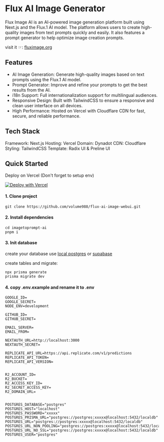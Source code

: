 # Flux AI Image Generator

Flux Image AI is an AI-powered image generation platform built using Next.js and the Flux.1 AI model. The platform allows users to create high-quality images from text prompts quickly and easily. It also features a prompt generator to help optimize image creation prompts.

visit it ☞: [fluximage.org](https://fluximage.org)


## Features

- AI Image Generation: Generate high-quality images based on text prompts using the Flux.1 AI model.
- Prompt Generator: Improve and refine your prompts to get the best results from the AI.
- i18n Support: Full internationalization support for multilingual audiences.
- Responsive Design: Built with TailwindCSS to ensure a responsive and clean user interface on all devices.
- High Performance: Hosted on Vercel with Cloudflare CDN for fast, secure, and reliable performance.

## Tech Stack

Framework: Next.js
Hosting: Vercel
Domain: Dynadot
CDN: Cloudflare
Styling: TailwindCSS
Template: Radix UI & Preline UI


## Quick Started

Deploy on Vercel (Don't forget to setup env)

[![Deploy with Vercel](https://vercel.com/button)](https://vercel.com/new/clone?repository-url=https://github.com/volume988/flux-ai-image-webui.git&project-name=flux-ai-image&repository-name=flux-ai-image)

#### 1. Clone project

```
git clone https://github.com/volume988/flux-ai-image-webui.git
```

#### 2. Install dependencies

```
cd imagetoprompt-ai
pnpm i
```

#### 3. Init database

create your database use [local postgres](https://wiki.postgresql.org/wiki/Homebrew) or [supabase](https://supabase.com/)

create tables and migrate:

```
npx prisma generate
prisma migrate dev
```

#### 4. copy .env.example and rename it to .env

```
GOOGLE_ID=
GOOGLE_SECRET=
NODE_ENV=development

GITHUB_ID=
GITHUB_SECRET=

EMAIL_SERVER=
EMAIL_FROM=

NEXTAUTH_URL=http://localhost:3000
NEXTAUTH_SECRET=

REPLICATE_API_URL=https://api.replicate.com/v1/predictions
REPLICATE_API_TOKEN=
REPLICATE_API_VERSION=


R2_ACCOUNT_ID=
R2_BUCKET=
R2_ACCESS_KEY_ID=
R2_SECRET_ACCESS_KEY=
R2_DOMAIN_URL=


POSTGRES_DATABASE="postgres"
POSTGRES_HOST="localhost"
POSTGRES_PASSWORD="xxxxx"
POSTGRES_PRISMA_URL="postgres://postgres:xxxxx@localhost:5432/localdb"
POSTGRES_URL="postgres://postgres:xxxxx@localhost:5432/localdb"
POSTGRES_URL_NON_POOLING="postgres://postgres:xxxxx@localhost:5432/localdb"
POSTGRES_URL_NO_SSL="postgres://postgres:xxxxx@localhost:5432/localdb"
POSTGRES_USER="postgres"
```

